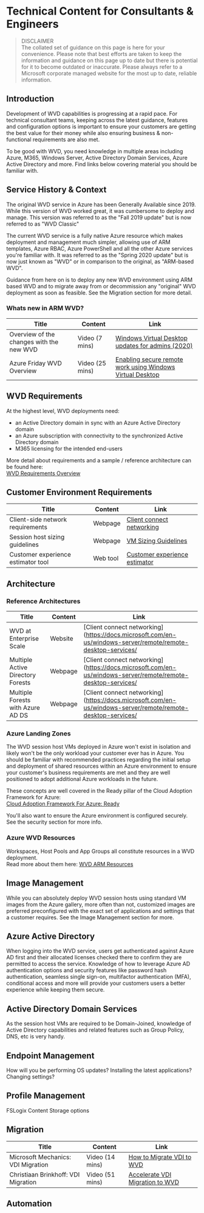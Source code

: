 # Technical Content for Consultants & Engineers

> DISCLAIMER  
> The collated set of guidance on this page is here for your convenience. Please note that best efforts are taken
> to keep the information and guidance on this page up to date but there is potential for it to become outdated 
> or inaccurate. Please always refer to a Microsoft corporate managed website for the most up to date, reliable information.

## Introduction
Development of WVD capabilities is progressing at a rapid pace. For technical consultant teams, keeping across the latest guidance, features and configuration options is important to ensure your customers are getting the best value for their money while also ensuring business & non-functional requirements are also met.

To be good with WVD, you need knowledge in multiple areas including Azure, M365, Windows Server, Active Directory Domain Services, Azure Active Directory and more. Find links below covering material you should be familiar with.

## Service History & Context
The original WVD service in Azure has been Generally Available since 2019. While this version of WVD worked great, it was cumbersome to deploy and manage. This version was referred to as the "Fall 2019 update" but is now referred to as "WVD Classic"

The current WVD service is a fully native Azure resource which makes deployment and management much simpler, allowing use of ARM templates, Azure RBAC, Azure PowerShell and all the other Azure services you're familiar with. It was referred to as the "Spring 2020 update" but is now just known as "WVD" or in comparison to the original, as "ARM-based WVD".

Guidance from here on is to deploy any new WVD environment using ARM based WVD and to migrate away from or decommission any "original" WVD deployment as soon as feasible. See the Migration section for more detail.

### Whats new in ARM WVD? 

| Title                            |  Content  |  Link                                                    |
| -------------------------------- | --------- |--------------------------------------------------------- |
| Overview of the changes with the new WVD | Video (7 mins) | [Windows Virtual Desktop updates for admins (2020)](https://www.youtube.com/watch?v=zmsTD9Hd-xY) |
| Azure Friday WVD Overview  | Video (25 mins) | [Enabling secure remote work using Windows Virtual Desktop](https://www.youtube.com/watch?v=dL1LpGpGRIo) |
  


  

## WVD Requirements

At the highest level, WVD deployments need:
- an Active Directory domain in sync with an Azure Active Directory domain
- an Azure subscription with connectivity to the synchronized Active Directory domain
- M365 licensing for the intended end-users  

More detail about requirements and a sample / reference architecture can be found here:  
[WVD Requirements Overview](https://docs.microsoft.com/en-us/azure/virtual-desktop/overview#requirements)   


## Customer Environment Requirements

| Title                            |  Content  |  Link                                                    |
| -------------------------------- | --------- |--------------------------------------------------------- |
| Client-side network requirements | Webpage   | [Client connect networking](https://docs.microsoft.com/en-us/windows-server/remote/remote-desktop-services/network-guidance) |
| Session host sizing guidelines   | Webpage  | [VM Sizing Guidelines](https://docs.microsoft.com/en-us/windows-server/remote/remote-desktop-services/virtual-machine-recs) |
| Customer experience estimator tool | Web tool | [Customer experience estimator](https://azure.microsoft.com/en-us/services/virtual-desktop/assessment/) |


## Architecture

### Reference Architectures
| Title                            |  Content  |  Link                                                    |
| -------------------------------- | --------- |--------------------------------------------------------- |
| WVD at Enterprise Scale | Website   | [Client connect networking](https://docs.microsoft.com/en-us/windows-server/remote/remote-desktop-services/
| Multiple Active Directory Forests | Webpage   | [Client connect networking](https://docs.microsoft.com/en-us/windows-server/remote/remote-desktop-services/
| Multiple Forests with Azure AD DS | Webpage  | [Client connect networking](https://docs.microsoft.com/en-us/windows-server/remote/remote-desktop-services/
[](https://docs.microsoft.com/en-us/azure/architecture/example-scenario/wvd/windows-virtual-desktop#architecture)
[](https://docs.microsoft.com/en-us/azure/architecture/example-scenario/wvd/multi-forest)
[](https://docs.microsoft.com/en-us/azure/architecture/example-scenario/wvd/multi-forest-azure-managed)


### Azure Landing Zones
The WVD session host VMs deployed in Azure won't exist in isolation and likely won't be the only workload your customer ever has in Azure. You should be familiar with recommended practices regarding the initial setup and deployment of shared resources within an Azure environment to ensure your customer's business requirements are met and they are well positioned to adopt additional Azure workloads in the future.

These concepts are well covered in the Ready pillar of the Cloud Adoption Framework for Azure:  
[Cloud Adoption Framework For Azure: Ready](https://docs.microsoft.com/en-us/azure/cloud-adoption-framework/ready/)


You'll also want to ensure the Azure environment is configured securely. See the security section for more info.


### Azure WVD Resources
Workspaces, Host Pools and App Groups all constitute resources in a WVD deployment.  
Read more about them here: [WVD ARM Resources](https://docs.microsoft.com/en-us/azure/virtual-desktop/environment-setup)


## Image Management
While you can absolutely deploy WVD session hosts using standard VM images from the Azure gallery, more often than not, customized images are preferred preconfigured with the exact set of applications and settings that a customer requires. See the Image Management section for more.


## Azure Active Directory
When logging into the WVD service, users get authenticated against Azure AD first and their allocated licenses checked there to confirm they are permitted to access the service. Knowledge of how to leverage Azure AD authentication options and security features like password hash authentication, seamless single sign-on, multifactor authentication (MFA), conditional access and more will provide your customers users a better experience while keeping them secure.  


## Active Directory Domain Services
As the session host VMs are required to be Domain-Joined, knowledge of Active Directory capabilities and related features such as Group Policy, DNS, etc is very handy.  


## Endpoint Management
How will you be performing OS updates? Installing the latest applications? Changing settings?

## Profile Management
FSLogix Content
Storage options

## Migration

| Title                            |  Content  |  Link                                                    |
| -------------------------------- | --------- |--------------------------------------------------------- |
| Microsoft Mechanics: VDI Migration | Video (14 mins)   | [How to Migrate VDI to WVD](https://www.youtube.com/watch?v=rkKaWT-tN54) |
| Christiaan Brinkhoff: VDI Migration | Video (51 mins) | [Accelerate VDI Migration to WVD](https://www.youtube.com/watch?v=T9oJFsHcnLM&feature=youtu.be&t=86) |

## Automation

